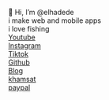 👋 Hi, I’m @elhadede<br>
i make web and mobile apps<br>
i love fishing<br>
[Youtube](https://www.youtube.com/channel/UCcbpG0d5v_X9LEOi6OFuNVw)<br>
[Instagram](https://www.instagram.com/elhadede_official/)<br>
[Tiktok](https://www.tiktok.com/@elhadede_official)<br>
[Github](https://github.com/elhadede)<br>
[Blog](https://elhadede.blogspot.com/)<br>
[khamsat](https://khamsat.com/user/elhadede)<br>
[paypal](https://paypal.me/elhadede)<br>
